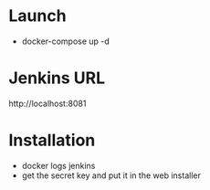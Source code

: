 # Launch

* docker-compose up -d

# Jenkins URL
http://localhost:8081

# Installation
* docker logs jenkins
* get the secret key and put it in the web installer